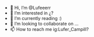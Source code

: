 - 👋 Hi, I’m @Lufeeerr
- 👀 I’m interested in ¿?
- 🌱 I’m currently reading :)
- 💞️ I’m looking to collaborate on ...
- 📫 How to reach me ig:Lufer_Campill?

<!---
Lufeeerr/Lufeeerr is a ✨ special ✨ repository because its `README.md` (this file) appears on your GitHub profile.
You can click the Preview link to take a look at your changes.
--->
